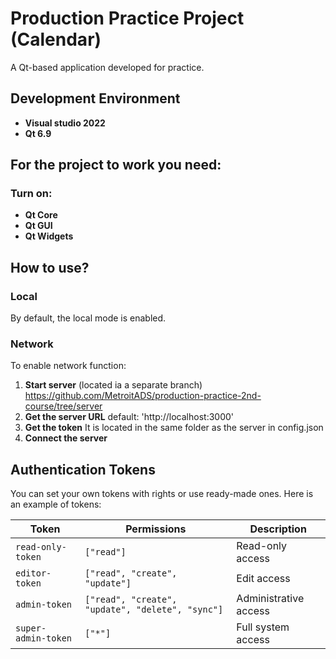 # Production Practice Project (Calendar)
A Qt-based application developed for practice.

## Development Environment
- **Visual studio 2022**
- **Qt 6.9**

## For the project to work you need:
### Turn on:
- **Qt Core**
- **Qt GUI**
- **Qt Widgets**

## How to use?

### Local
By default, the local mode is enabled.

### Network
To enable network function:
1. **Start server** (located ia a separate branch) https://github.com/MetroitADS/production-practice-2nd-course/tree/server
2. **Get the server URL** default: 'http://localhost:3000'
3. **Get the token** It is located in the same folder as the server in config.json
4. **Connect the server**

## Authentication Tokens
You can set your own tokens with rights or use ready-made ones. Here is an example of tokens:

| Token | Permissions | Description |
|-------|-------------|-------------|
| `read-only-token` | `["read"]` | Read-only access |
| `editor-token` | `["read", "create", "update"]` | Edit access |
| `admin-token` | `["read", "create", "update", "delete", "sync"]` | Administrative access |
| `super-admin-token` | `["*"]` | Full system access |
